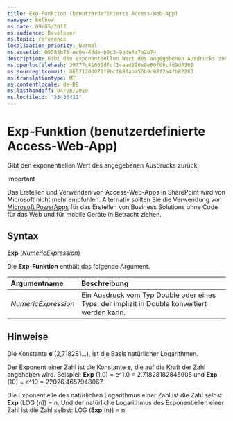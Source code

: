 ```yaml
---
title: Exp-Funktion (benutzerdefinierte Access-Web-App)
manager: kelbow
ms.date: 09/05/2017
ms.audience: Developer
ms.topic: reference
localization_priority: Normal
ms.assetid: 09385b75-ec0e-4dde-b9c3-9ade4a7a2b74
description: Gibt den exponentiellen Wert des angegebenen Ausdrucks zurück.
ms.openlocfilehash: 30777c41005dfcf1caad896e9e60f0bcfd9d4361
ms.sourcegitcommit: 8657170d071f9bcf680aba50b9c07f2a4fb82283
ms.translationtype: MT
ms.contentlocale: de-DE
ms.lasthandoff: 04/28/2019
ms.locfileid: "33436412"
---
```

# <a name="exp-function-access-custom-web-app"></a>Exp-Funktion (benutzerdefinierte Access-Web-App)

Gibt den exponentiellen Wert des angegebenen Ausdrucks zurück.
  
> [!IMPORTANT]
> Das Erstellen und Verwenden von Access-Web-Apps in SharePoint wird von Microsoft nicht mehr empfohlen. Alternativ sollten Sie die Verwendung von [Microsoft PowerApps](https://powerapps.microsoft.com/en-us/) für das Erstellen von Business Solutions ohne Code für das Web und für mobile Geräte in Betracht ziehen. 
  
## <a name="syntax"></a>Syntax

 **Exp** (*NumericExpression*) 
  
Die **Exp-Funktion** enthält das folgende Argument. 
  
|**Argumentname**|**Beschreibung**|
|:-----|:-----|
| *NumericExpression*  <br/> |Ein Ausdruck vom Typ Double oder eines Typs, der implizit in Double konvertiert werden kann.  <br/> |
   
## <a name="remarks"></a>Hinweise

Die Konstante **e** (2,718281...), ist die Basis natürlicher Logarithmen. 
  
Der Exponent einer Zahl ist die Konstante **e,** die auf die Kraft der Zahl angehoben wird. Beispiel: **Exp** (1.0) = e^1.0 = 2.71828182845905 und **Exp** (10) = e^10 = 22026.4657948067. 
  
Die Exponentielle des natürlichen Logarithmus einer Zahl ist die Zahl selbst: **Exp** (LOG (n)) = n. Und der natürliche Logarithmus des Exponentiellen einer Zahl ist die Zahl selbst: LOG (**Exp** (n)) = n. 
  

